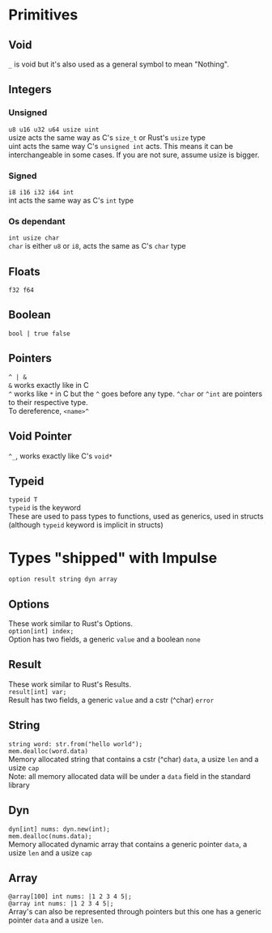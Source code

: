 # Primitives
## Void
`_` is void but it's also used as a general symbol to mean "Nothing".

## Integers
### Unsigned
`u8 u16 u32 u64 usize uint`<br>
usize acts the same way as C's `size_t` or Rust's `usize` type<br>
uint acts the same way C's `unsigned int` acts. This means it can be interchangeable in some cases. If you are not sure, assume usize is bigger.

### Signed
`i8 i16 i32 i64 int`<br>
int acts the same way as C's `int` type

### Os dependant
`int usize char`<br>
`char` is either `u8` or `i8`, acts the same as C's `char` type

## Floats
`f32 f64`

## Boolean
`bool | true false`

## Pointers
`^ | &`<br>
`&` works exactly like in C<br>
`^` works like `*` in C but the `^` goes before any type. `^char` or `^int` are pointers to their respective type.<br>
To dereference, `<name>^`

## Void Pointer
`^_`, works exactly like C's `void*`

## Typeid
`typeid T`<br>
`typeid` is the keyword<br>
These are used to pass types to functions, used as generics, used in structs (although `typeid` keyword is implicit in structs)

# Types "shipped" with Impulse
`option result string dyn array`

## Options
These work similar to Rust's Options.<br>
`option[int] index;`<br>
Option has two fields, a generic `value` and a boolean `none`

## Result
These work similar to Rust's Results.<br>
`result[int] var;`<br>
Result has two fields, a generic `value` and a cstr (^char) `error`

## String
`string word: str.from("hello world");`<br>
`mem.dealloc(word.data)`<br>
Memory allocated string that contains a cstr (^char) `data`, a usize `len` and a usize `cap`<br>
Note: all memory allocated data will be under a `data` field in the standard library

## Dyn
`dyn[int] nums: dyn.new(int);`<br>
`mem.dealloc(nums.data);`<br>
Memory allocated dynamic array that contains a generic pointer `data`, a usize `len` and a usize `cap`

## Array
`@array[100] int nums: |1 2 3 4 5|;`<br>
`@array int nums: |1 2 3 4 5|;`<br>
Array's can also be represented through pointers but this one has a generic pointer `data` and a usize `len`.
